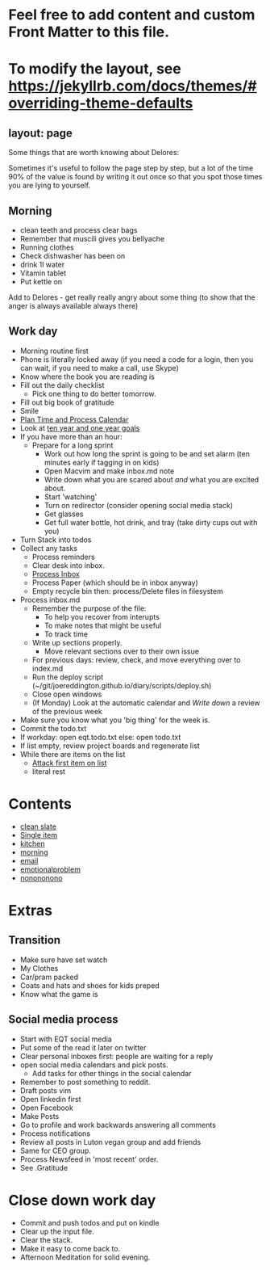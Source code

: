 
# Feel free to add content and custom Front Matter to this file.
# To modify the layout, see https://jekyllrb.com/docs/themes/#overriding-theme-defaults

layout: page
---

Some things that are worth knowing about Delores: 

Sometimes it's useful to follow the page step by step, but a lot of the time 90% of the value is found by writing it out once so that you spot those times you are lying to yourself. 

## Morning 
* clean teeth and process clear bags
* Remember that muscili gives you bellyache
* Running clothes
* Check dishwasher has been on
* drink 1l water
* Vitamin tablet
* Put kettle on 


Add to Delores - get really really angry about some thing (to show that the anger is always available always there)

## Work day
* Morning routine first 
* Phone is literally locked away (if you need a code for a login, then you can wait, if you need to make a call, use Skype)  
* Know where the book you are reading is
* Fill out the daily checklist
  * Pick one thing to do better tomorrow. 
* Fill out big book of gratitude
* Smile
* [Plan Time and Process Calendar](process_calendar) <!--Because something might be urgent --> 
* Look at [ten year and one year goals](https://docs.google.com/spreadsheets/d/1l8SRHzjBQpsnMFq8kY8b2QIQkSmda2RpocWAYKm-DQc/edit?usp=sharing)
* If you have more than an hour:
  * Prepare for a long sprint
    * Work out how long the sprint is going to be and set alarm  (ten minutes early if tagging in on kids) 
    * Open Macvim and make inbox.md note
    * Write down what you are scared about *and* what you are excited about. 
    * Start 'watching'
    * Turn on redirector (consider opening social media stack)
    * Get glasses
    * Get full water bottle, hot drink, and tray (take dirty cups out with you) 
* Turn Stack into todos 
* Collect any tasks
    * Process reminders
    * Clear desk into inbox. 
    * [Process Inbox](process_inbox)
    * Process Paper (which should be in inbox anyway)
    * Empty recycle bin then: process/Delete files in filesystem 
* Process inbox.md
  * Remember the purpose of the file: 
    * To help you recover from interupts 
    * To make notes that might be useful 
    * To track time
  * Write up sections properly.
    * Move relevant sections over to their own issue
  * For previous days: review, check, and move everything over to index.md
  * Run the deploy script  (~/git/joereddington.github.io/diary/scripts/deploy.sh)
  * Close open windows 
  * (If Monday) Look at the automatic calendar and *Write down* a review of the previous week
* Make sure you know what you 'big thing' for the week is. 
* Commit the todo.txt
* If workday: open eqt.todo.txt else: open todo.txt
* If list empty, review project boards and regenerate list
* While there are items on the list 
  * [Attack first item on list](listitem)
  * literal rest


<script>


function copy(){
navigator.clipboard.writeText(`
* Clear desk into inbox. 
* [Process Inbox](process_inbox)
* Process Paper
* Process reminders
* Process Couple Reminders.
* Process/Delete files in fileless `) 
}


</script>


# Contents 
* [clean slate](clean_slate)
* [Single item](listitem)
* [kitchen](clean_kitchen)
* [morning](morning)
* [email](email)
* [emotionalproblem](emotionalproblem)
* [nonononono](nonononono)


# Extras 

## Transition 
* Make sure have set watch 
* My Clothes 
* Car/pram packed 
* Coats and hats and shoes for kids preped
* Know what the game is 

## Social media process 
* Start with EQT social media 
* Put some of the read it later on twitter
* Clear personal inboxes first: people are waiting for a reply 
* open social media calendars and pick posts. 
  * Add tasks for other things in the social calendar 
* Remember to post something to reddit. 
* Draft posts vim
* Open linkedin first 
* Open Facebook
* Make Posts 
* Go to profile and work backwards answering all comments 
* Process notifications 
* Review all posts in Luton vegan group and add friends
* Same for CEO group. 
* Process Newsfeed in 'most recent' order. 
* See .Gratitude



# Close down work day 
* Commit and push todos and put on kindle 
* Clear up the input file. 
* Clear the stack. 
* Make it easy to come back to. 
* Afternoon Meditation for solid evening.  
